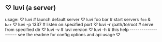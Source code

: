 
♡  luvi (a server)
------------------
usage:
    ♡ luvi                   # launch default server
    ♡ luvi foo bar           # start servers `foo` & `bar`
    ♡ luvi -p 1337           # listen on specified port
    ♡ luvi -r /path/to/root  # serve from specified dir
    ♡ luvi -v                # luvi version
    ♡ luvi -h                # this help
                             --------------------
see the readme for config options and api usage ♡
